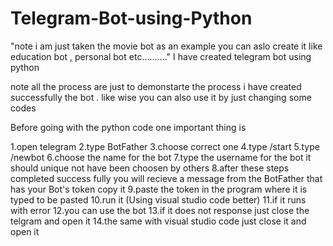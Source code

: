 # Telegram-Bot-using-Python
"note i am just taken the movie bot as an example you can aslo create it like education bot , personal bot etc.........."
I have created telegram bot using python

note all the process are just to demonstarte the process i have created successfully the bot . like wise you can also use it by just changing  some codes


Before going with the python code one important thing is 

1.open telegram 
2.type BotFather
3.choose correct one
4.type /start
5.type /newbot
6.choose the name for the bot
7.type the username for the bot it should unique not have been choosen by others
8.after these steps completed success fully you will recieve a message from the BotFather that has your Bot's token copy it 
9.paste the token in the program where it is typed to be pasted 
10.run it (Using visual studio code better)
11.if it runs with error
12.you can use the bot 
13.if it does not response just close the telgram and open it 
14.the same with visual studio code just close it and open it

